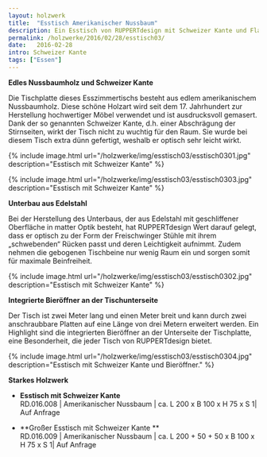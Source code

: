 ```yaml
---
layout: holzwerk
title:  "Esstisch Amerikanischer Nussbaum"
description: Ein Esstisch von RUPPERTdesign mit Schweizer Kante und Flaschenöffner.
permalink: /holzwerke/2016/02/28/esstisch03/
date:   2016-02-28
intro: Schweizer Kante
tags: ["Essen"]
---
```




**Edles Nussbaumholz und Schweizer Kante**

Die Tischplatte dieses Esszimmertischs besteht aus edlem amerikanischem Nussbaumholz.
Diese schöne Holzart wird seit dem 17. Jahrhundert zur Herstellung hochwertiger Möbel verwendet und ist ausdrucksvoll gemasert.
Dank der so genannten Schweizer Kante, 
d.h. einer Abschrägung der Stirnseiten, wirkt der Tisch nicht zu wuchtig für den Raum. 
Sie wurde bei diesem Tisch extra dünn gefertigt, weshalb er optisch sehr leicht wirkt. 

{% include image.html url="/holzwerke/img/esstisch03/esstisch0301.jpg" description="Esstisch mit Schweizer Kante" %}

{% include image.html url="/holzwerke/img/esstisch03/esstisch0303.jpg" description="Esstisch mit Schweizer Kante" %}

**Unterbau aus Edelstahl**

Bei der Herstellung des Unterbaus, der aus Edelstahl mit geschliffener Oberfläche in matter Optik besteht,
hat RUPPERTdesign Wert darauf gelegt, dass er optisch zu der Form der Freischwinger Stühle mit ihrem „schwebenden“ Rücken passt und deren Leichtigkeit aufnimmt. 
Zudem nehmen die gebogenen Tischbeine nur wenig Raum ein und sorgen somit für maximale Beinfreiheit. 

{% include image.html url="/holzwerke/img/esstisch03/esstisch0302.jpg" description="Esstisch mit Schweizer Kante" %}

**Integrierte Bieröffner an der Tischunterseite**

Der Tisch ist zwei Meter lang und einen Meter breit und kann durch zwei anschraubbare Platten auf eine Länge von drei Metern erweitert werden.
Ein Highlight sind die integrierten Bieröffner an der Unterseite der Tischplatte, eine Besonderheit, 
die jeder Tisch von RUPPERTdesign bietet. 

{% include image.html url="/holzwerke/img/esstisch03/esstisch0304.jpg" description="Esstisch mit Schweizer Kante und Bieröffner." %}



**Starkes Holzwerk**    

* **Esstisch mit Schweizer Kante**   
	RD.016.008  \| 	Amerikanischer Nussbaum \| ca. L 200 x B 100 x H  75  x S 1\| Auf Anfrage
	
* **Großer Esstisch mit Schweizer Kante **   
	RD.016.009  \| 	Amerikanischer Nussbaum \| ca. L 200 + 50 + 50 x B 100 x H 75 x S 1\| Auf Anfrage
